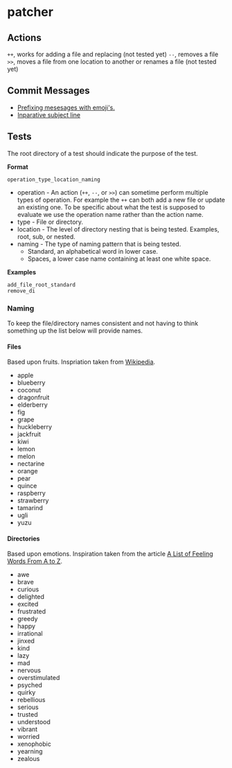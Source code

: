# patcher

## Actions
`++`, works for adding a file and replacing (not tested yet)
`--`, removes a file
`>>`, moves a file from one location to another or renames a file (not tested yet)

## Commit Messages
* [Prefixing mesesages with emoji's.](https://gitmoji.carloscuesta.me/)
* [Inparative subject line](https://chris.beams.io/posts/git-commit/#imperative)

## Tests
The root directory of a test should indicate the purpose of the test.

**Format**
```
operation_type_location_naming
```
* operation - An action (`++`, `--`, or `>>`) can sometime perform multiple types of operation. For example the `++` can both add a new file or update an existing one. To be specific about what the test is supposed to evaluate we use the operation name rather than the action name.
* type - File or directory.
* location - The level of directory nesting that is being tested. Examples, root, sub, or nested.
* naming - The type of naming pattern that is being tested.
	* Standard, an alphabetical word in lower case.
	* Spaces, a lower case name containing at least one white space.

**Examples**
```
add_file_root_standard
remove_di
```

### Naming
To keep the file/directory names consistent and not having to think something up the list below will provide names.

#### Files
Based upon fruits. Inspriation taken from [Wikipedia](https://simple.wikipedia.org/wiki/List_of_fruits).
* apple
* blueberry
* coconut
* dragonfruit
* elderberry
* fig
* grape
* huckleberry
* jackfruit
* kiwi
* lemon
* melon
* nectarine
* orange
* pear
* quince
* raspberry
* strawberry
* tamarind
* ugli
* yuzu


#### Directories
Based upon emotions. Inspiration taken from the article [A List of Feeling Words From A to Z](https://www.thespruce.com/feelings-words-from-a-to-z-2086647).
* awe
* brave
* curious
* delighted
* excited
* frustrated
* greedy
* happy
* irrational
* jinxed
* kind
* lazy
* mad
* nervous
* overstimulated
* psyched
* quirky
* rebellious
* serious
* trusted
* understood
* vibrant
* worried
* xenophobic
* yearning
* zealous
